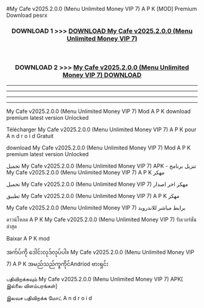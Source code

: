 #My Cafe  v2025.2.0.0 (Menu Unlimited Money VIP 7) A P K [MOD] Premium Download pesrx



<div align="center">

<h3>DOWNLOAD 1 >>> <a href="https://teeasianyam.web.app?sq=My Cafe  v2025.2.0.0 (Menu Unlimited Money VIP 7)">DOWNLOAD My Cafe  v2025.2.0.0 (Menu Unlimited Money VIP 7) </a></h3><br>

<h3>DOWNLOAD 2 >>> <a href="https://teeasianyam.web.app?sq=My Cafe  v2025.2.0.0 (Menu Unlimited Money VIP 7) ">My Cafe  v2025.2.0.0 (Menu Unlimited Money VIP 7)  DOWNLOAD </a></h3>

</div>


----------------------------------------------------------

----------------------------------------------------------

----------------------------------------------------------

----------------------------------------------------------


My Cafe  v2025.2.0.0 (Menu Unlimited Money VIP 7)  Mod A P K download premium latest version Unlocked

Télécharger My Cafe  v2025.2.0.0 (Menu Unlimited Money VIP 7)  A P K pour A n d r o i d Gratuit

download My Cafe  v2025.2.0.0 (Menu Unlimited Money VIP 7)  Mod A P K premium latest version Unlocked

تحميل My Cafe  v2025.2.0.0 (Menu Unlimited Money VIP 7)  APK - تنزيل برنامج My Cafe  v2025.2.0.0 (Menu Unlimited Money VIP 7)  A P K مهكر

تحميل My Cafe  v2025.2.0.0 (Menu Unlimited Money VIP 7)  مهكر اخر اصدار

تطبيق My Cafe  v2025.2.0.0 (Menu Unlimited Money VIP 7)  A P K مهكر

My Cafe  v2025.2.0.0 (Menu Unlimited Money VIP 7)  برابط مباشر للاندرويد

ดาวน์โหลด A P K My Cafe  v2025.2.0.0 (Menu Unlimited Money VIP 7)  รับเวอร์ชันล่าสุด

Baixar A P K mod

အက်ပ်ကို ဒေါင်းလုဒ်လုပ်ပါ။ My Cafe  v2025.2.0.0 (Menu Unlimited Money VIP 7)  A P K အမည်သည်ကူကိုင်Andriod ဗားရှင်း

பதிவிறக்கவும் My Cafe  v2025.2.0.0 (Menu Unlimited Money VIP 7)  APK[ இல்லை விளம்பரங்கள்] 
 
இலவச பதிவிறக்க மோட் A n d r o i d



